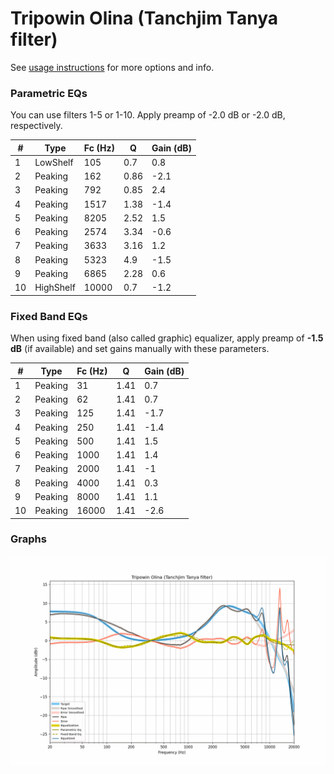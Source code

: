 # Tripowin Olina (Tanchjim Tanya filter)
See [usage instructions](https://github.com/jaakkopasanen/AutoEq#usage) for more options and info.

### Parametric EQs
You can use filters 1-5 or 1-10. Apply preamp of -2.0 dB or -2.0 dB, respectively.

|   # | Type      |   Fc (Hz) |    Q |   Gain (dB) |
|-----|-----------|-----------|------|-------------|
|   1 | LowShelf  |       105 | 0.7  |         0.8 |
|   2 | Peaking   |       162 | 0.86 |        -2.1 |
|   3 | Peaking   |       792 | 0.85 |         2.4 |
|   4 | Peaking   |      1517 | 1.38 |        -1.4 |
|   5 | Peaking   |      8205 | 2.52 |         1.5 |
|   6 | Peaking   |      2574 | 3.34 |        -0.6 |
|   7 | Peaking   |      3633 | 3.16 |         1.2 |
|   8 | Peaking   |      5323 | 4.9  |        -1.5 |
|   9 | Peaking   |      6865 | 2.28 |         0.6 |
|  10 | HighShelf |     10000 | 0.7  |        -1.2 |

### Fixed Band EQs
When using fixed band (also called graphic) equalizer, apply preamp of **-1.5 dB** (if available) and set gains manually with these parameters.

|   # | Type    |   Fc (Hz) |    Q |   Gain (dB) |
|-----|---------|-----------|------|-------------|
|   1 | Peaking |        31 | 1.41 |         0.7 |
|   2 | Peaking |        62 | 1.41 |         0.7 |
|   3 | Peaking |       125 | 1.41 |        -1.7 |
|   4 | Peaking |       250 | 1.41 |        -1.4 |
|   5 | Peaking |       500 | 1.41 |         1.5 |
|   6 | Peaking |      1000 | 1.41 |         1.4 |
|   7 | Peaking |      2000 | 1.41 |        -1   |
|   8 | Peaking |      4000 | 1.41 |         0.3 |
|   9 | Peaking |      8000 | 1.41 |         1.1 |
|  10 | Peaking |     16000 | 1.41 |        -2.6 |

### Graphs
![](./Tripowin%20Olina%20(Tanchjim%20Tanya%20filter).png)
